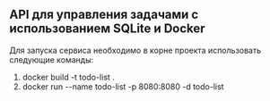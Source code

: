## API для управления задачами с использованием SQLite и Docker

Для запуска сервиса необходимо в корне проекта использовать следующие команды:
1. docker build -t todo-list .
2. docker run --name todo-list -p 8080:8080 -d todo-list
